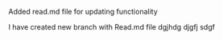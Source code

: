 Added read.md file for updating functionality





I have created new branch with Read.md file
 dgjhdg djgfj sdgf
